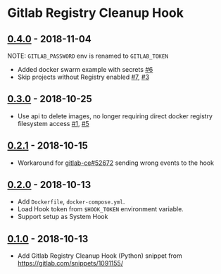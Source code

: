 # Gitlab Registry Cleanup Hook

## [0.4.0] - 2018-11-04

NOTE: `GITLAB_PASSWORD` env is renamed to `GITLAB_TOKEN`

- Added docker swarm example with secrets [#6]
- Skip projects without Registry enabled [#7], [#3]

[0.4.0]: https://github.com/glensc/gitlab-registry-cleanup-hook/compare/0.3.0...0.4.0
[#7]: https://github.com/glensc/gitlab-registry-cleanup-hook/pull/7
[#6]: https://github.com/glensc/gitlab-registry-cleanup-hook/pull/6
[#3]: https://github.com/glensc/gitlab-registry-cleanup-hook/issues/3

## [0.3.0] - 2018-10-25

- Use api to delete images, no longer requiring direct docker registry filesystem access [#1], [#5]

[0.3.0]: https://github.com/glensc/gitlab-registry-cleanup-hook/compare/0.2.1...0.3.0
[#5]: https://github.com/glensc/gitlab-registry-cleanup-hook/pull/5
[#1]: https://github.com/glensc/gitlab-registry-cleanup-hook/issues/1

## [0.2.1] - 2018-10-15

- Workaround for [gitlab-ce#52672] sending wrong events to the hook

[0.2.1]: https://github.com/glensc/gitlab-registry-cleanup-hook/compare/0.2.0...0.2.1
[gitlab-ce#52672]: https://gitlab.com/gitlab-org/gitlab-ce/issues/52672

## [0.2.0] - 2018-10-13

- Add `Dockerfile`, `docker-compose.yml`.
- Load Hook token from `$HOOK_TOKEN` environment variable.
- Support setup as System Hook

[0.2.0]: https://github.com/glensc/gitlab-registry-cleanup-hook/compare/0.1.0...0.2.0

## [0.1.0] - 2018-10-13

- Add Gitlab Registry Cleanup Hook (Python) snippet from https://gitlab.com/snippets/1091155/

[0.1.0]: https://github.com/glensc/gitlab-registry-cleanup-hook/commits/0.1.0
